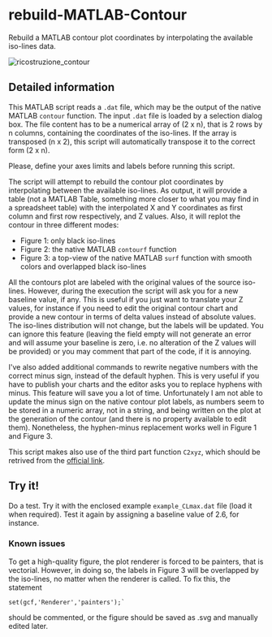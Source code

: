 # rebuild-MATLAB-Contour
Rebuild a MATLAB contour plot coordinates by interpolating the available iso-lines data.

![ricostruzione_contour](https://user-images.githubusercontent.com/52099779/180611413-711b0be9-65bc-4a40-9751-f43cd045aacb.png)

## Detailed information
This MATLAB script reads a `.dat` file, which may be the output of the native MATLAB `contour` function. The input `.dat` file is loaded by a selection dialog box. The file content has to be a numerical array of (2 x n), that is 2 rows by n columns, containing the coordinates of the iso-lines. If the array is transposed (n x 2), this script will automatically transpose it to the correct form (2 x n).

Please, define your axes limits and labels before running this script.

The script will attempt to rebuild the contour plot coordinates by interpolating between the available iso-lines. As output, it will provide a table (not a MATLAB Table, something more closer to what you may find in a spreadsheet table) with the interpolated X and Y coordinates as first column and first row respectively, and Z values. Also, it will replot the contour in three different modes:

- Figure 1: only black iso-lines
- Figure 2: the native MATLAB `contourf` function
- Figure 3: a top-view of the native MATLAB `surf` function with smooth colors and overlapped black iso-lines

All the contours plot are labeled with the original values of the source iso-lines. However, during the execution the script will ask you for a new baseline value, if any. This is useful if you just want to translate your Z values, for instance if you need to edit the original contour chart and provide a new contour in terms of delta values instead of absolute values. The iso-lines distribution will not change, but the labels will be updated. You can ignore this feature (leaving the field empty will not generate an error and will assume your baseline is zero, i.e. no alteration of the Z values will be provided) or you may comment that part of the code, if it is annoying.

I've also added additional commands to rewrite negative numbers with the correct minus sign, instead of the default hyphen. This is very useful if you have to publish your charts and the editor asks you to replace hyphens with minus. This feature will save you a lot of time. Unfortunately I am not able to update the minus sign on the native contour plot labels, as numbers seem to be stored in a numeric array, not in a string, and being written on the plot at the generation of the contour (and there is no property available to edit them). Nonetheless, the hyphen-minus replacement works well in Figure 1 and Figure 3.

This script makes also use of the third part function `C2xyz`, which should be retrived from the [official link](https://it.mathworks.com/matlabcentral/fileexchange/43162-c2xyz-contour-matrix-to-coordinates).

## Try it!
Do a test. Try it with the enclosed example `example_CLmax.dat` file (load it when required). Test it again by assigning a baseline value of 2.6, for instance.

### Known issues
To get a high-quality figure, the plot renderer is forced to be painters, that is vectorial. However, in doing so, the labels in Figure 3 will be overlapped by the iso-lines, no matter when the renderer is called. To fix this, the statement
```
set(gcf,'Renderer','painters');`
```
should be commented, or the figure should be saved as .svg and manually edited later.
